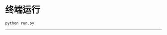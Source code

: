 # 终端运行

```shell
python run.py
```
********************************************************************************************************************************************************************************************************************************************************************************************************************